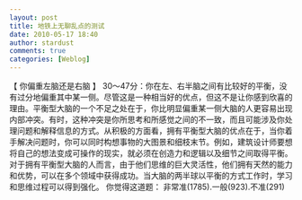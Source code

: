 ```yaml
---
layout: post
title: 地铁上无聊乱点的测试
date: 2010-05-17 18:40
author: stardust
comments: true
categories: [Weblog]
---
```

【 你偏重左脑还是右脑 】
30～47分：你在左、右半脑之间有比较好的平衡，没有过分地偏重其中某一侧。尽管这是一种相当好的优点，但这不是让你感到欣喜的理由。平衡型大脑的一个不足之处在于，你比明显偏重某一侧大脑的人更容易出现内部冲突。有时，这种冲突是你所思考和所感觉之间的不一致，而且可能涉及你处理问题和解释信息的方式。从积极的方面看，拥有平衡型大脑的优点在于，当你着手解决问题时，你可以同时构想事物的大图景和细枝末节。例如，建筑设计师要想将自己的想法变成可操作的现实，就必须在创造力和逻辑以及细节之间取得平衡。对于拥有平衡型大脑的人而言，由于他们思维的巨大灵活性，他们拥有天然的能力和优势，可以在多个领域中获得成功。当大脑的两半球以平衡的方式工作时，学习和思维过程可以得到强化。
你觉得这道题：
非常准(1785).一般(923).不准(291)
